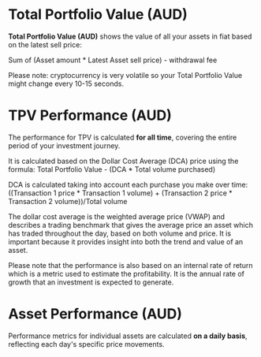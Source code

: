 # Total Portfolio Value (AUD)


**Total Portfolio Value (AUD)** shows the value of all your assets in fiat based on the latest sell price:

Sum of (Asset amount * Latest Asset sell price) - withdrawal fee

Please note: cryptocurrency is very volatile so your Total Portfolio Value might change every 10-15 seconds.


# TPV Performance (AUD)


The performance for TPV is calculated **for all time**, covering the entire period of your investment journey.

It is calculated based on the Dollar Cost Average (DCA) price using the formula:
Total Portfolio Value - (DCA * Total volume purchased)

DCA is calculated taking into account each purchase you make over time:
((Transaction 1 price * Transaction 1 volume) + (Transaction 2
price * Transaction 2 volume))/Total volume

The dollar cost average is the weighted average price (VWAP) and describes a trading benchmark that gives the average price an asset which has traded throughout the day, based on both volume and price. It is important because it provides insight into both the trend and value of an asset.

Please note that the performance is also based on an internal rate of return which is a metric used to estimate the profitability. It is the annual rate of growth that an investment is expected to generate.

# Asset Performance (AUD)
Performance metrics for individual assets are calculated **on a daily basis**, reflecting each day's specific price movements.
